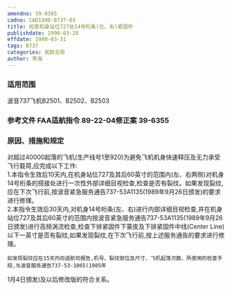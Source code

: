 ```yaml
---
amendno: 39-0385  
cadno: CAD1990-B737-03  
title: 检查机身站位727处14号桁条(左、右)紧固件  
publishdate: 1990-03-28  
effdate: 1990-03-31  
tags: B737  
categories: 民航总局  
author: 李海  
---
```

  
### 适用范围  
波音737飞机B2501、B2502、B2503  
  
<!--more-->  
### 参考文件    FAA适航指令 89-22-04修正案 39-6355  
  
### 原因、措施和规定  
对超过40000起落的飞机(生产线号1至920)为避免飞机机身快速释压及无力承受飞行载荷,应完成以下工作:  
    1.本指令生效后10天内,在机身站位727及其后60英寸的范围内(左、右两侧)对机身14号桁条的搭接处进行一次性外部详细目视检查,检查是否有裂纹。如果发现裂纹,应在下次飞行前,按波音紧急服务通告737-53A1135(1989年9月26日颁发)的要求进行修理。  
    2.本指令生效后30天内,对机身14号桁条(左、右)进行内部详细目视检查,并在机身站位727及其后60英寸的范围内按波音紧急服务通告737-53A1135(1989年9月26日颁发)进行高频涡流检查,检查下排紧固件下蒙皮及下排紧固件中线(Center Line)以下一英寸是否有裂纹,如果发现裂纹,在下次飞行前,按上述服务通告的要求进行修理。  
  
    如发现裂纹应在15天内向适航司报告,机号、裂纹部位及尺寸、飞机起落次数、所使用的检查手段,与波音服务通告737-53-1065(1985年  
  
1月4日颁发)及以后修改版的符合关系。  
